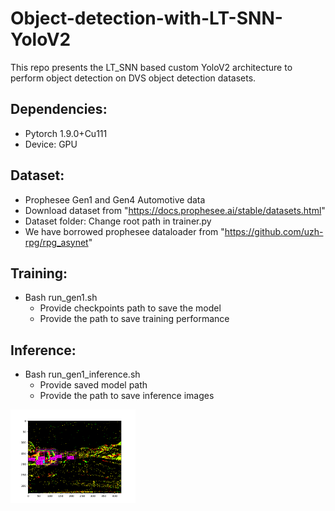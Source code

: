 # Object-detection-with-LT-SNN-YoloV2
This repo presents the LT_SNN based custom YoloV2 architecture to perform object detection on DVS object detection datasets.

## Dependencies:
 * Pytorch 1.9.0+Cu111
 * Device: GPU
  
## Dataset:

 * Prophesee Gen1 and Gen4 Automotive data
 * Download dataset from "https://docs.prophesee.ai/stable/datasets.html"
 * Dataset folder: Change root path in trainer.py
 * We have borrowed prophesee dataloader from "https://github.com/uzh-rpg/rpg_asynet"
      
## Training:
      
 * Bash run_gen1.sh
    - Provide checkpoints path to save the model
    - Provide the path to save training performance 

## Inference:

 * Bash run_gen1_inference.sh
   - Provide saved model path
   - Provide the path to save inference images
            
<img
  src="./train/images/Train_histogram_detect_bounding boxes.png"
  alt="Alt text"
  title="Optional title"
  style="display: inline-block; margin: 0 auto; max-width: 200px">
  
            
